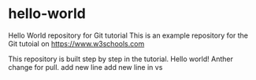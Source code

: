# hello-world

Hello World repository for Git tutorial
This is an example repository for the Git tutoial on https://www.w3schools.com

This repository is built step by step in the tutorial.
Hello world!
Anther change for pull.
add new line
add new line in vs
